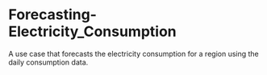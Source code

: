 # Forecasting-Electricity_Consumption
A use case that forecasts the electricity consumption for a region using the daily consumption data.
